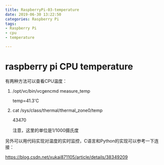 ```yaml
---
title: RaspberryPi-03-temperature
date: 2019-06-30 13:22:50
categories: Raspberry Pi
tags:
- Raspberry Pi
- cpu
- temperature

---
```


# raspberry pi CPU temperature

有两种方法可以查看CPU温度：

1. /opt/vc/bin/vcgencmd measure_temp

   temp=41.3'C

2. cat /sys/class/thermal/thermal_zone0/temp

   43470

   注意，这里的单位是1/1000摄氏度

另外可以用代码实现对温度的实时监控，C语言和Python的实现可以参考一下连接：

https://blog.csdn.net/xukai871105/article/details/38349209

